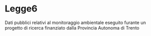 # Legge6
Dati pubblici relativi al monitoraggio ambientale eseguito furante un progetto di ricerca finanziato dalla Provincia Autonoma di Trento
